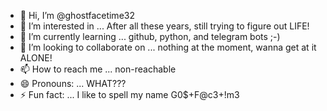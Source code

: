 - 👋 Hi, I’m @ghostfacetime32
- 👀 I’m interested in ... After all these years, still trying to figure out LIFE!
- 🌱 I’m currently learning ... github, python, and telegram bots ;-)
- 💞️ I’m looking to collaborate on ... nothing at the moment, wanna get at it ALONE!
- 📫 How to reach me ... non-reachable
- 😄 Pronouns: ... WHAT???
- ⚡ Fun fact: ... I like to spell my name G0$+F@c3+!m3

<!---
ghostfacetime32/ghostfacetime32 is a ✨ special ✨ repository because its `README.md` (this file) appears on your GitHub profile.
You can click the Preview link to take a look at your changes.
--->
